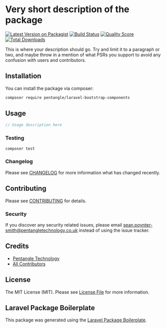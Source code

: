 # Very short description of the package

[![Latest Version on Packagist](https://img.shields.io/packagist/v/pentangle/bootstrap-components.svg?style=flat-square)](https://packagist.org/packages/pentangle/bootstrap-components)
[![Build Status](https://img.shields.io/travis/pentangle/bootstrap-components/master.svg?style=flat-square)](https://travis-ci.org/pentangle/bootstrap-components)
[![Quality Score](https://img.shields.io/scrutinizer/g/pentangle/bootstrap-components.svg?style=flat-square)](https://scrutinizer-ci.com/g/pentangle/bootstrap-components)
[![Total Downloads](https://img.shields.io/packagist/dt/pentangle/bootstrap-components.svg?style=flat-square)](https://packagist.org/packages/pentangle/bootstrap-components)

This is where your description should go. Try and limit it to a paragraph or two, and maybe throw in a mention of what PSRs you support to avoid any confusion with users and contributors.

## Installation

You can install the package via composer:

```bash
composer require pentangle/laravel-bootstrap-components
```

## Usage

``` php
// Usage description here
```

### Testing

``` bash
composer test
```

### Changelog

Please see [CHANGELOG](CHANGELOG.md) for more information what has changed recently.

## Contributing

Please see [CONTRIBUTING](CONTRIBUTING.md) for details.

### Security

If you discover any security related issues, please email sean.poynter-smith@pentangletechnology.co.uk instead of using the issue tracker.

## Credits

- [Pentangle Technology](https://github.com/pentangle)
- [All Contributors](../../contributors)

## License

The MIT License (MIT). Please see [License File](LICENSE.md) for more information.

## Laravel Package Boilerplate

This package was generated using the [Laravel Package Boilerplate](https://laravelpackageboilerplate.com).

